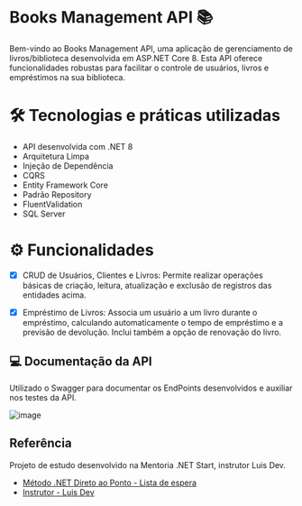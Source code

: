 # Books Management API 📚

Bem-vindo ao Books Management API, uma aplicação de gerenciamento de livros/biblioteca desenvolvida em ASP.NET Core 8.
Esta API oferece funcionalidades robustas para facilitar o controle de usuários, livros e empréstimos na sua biblioteca.

# 🛠 Tecnologias e práticas utilizadas

- API desenvolvida com .NET 8
- Arquitetura Limpa
- Injeção de Dependência
- CQRS
- Entity Framework Core
- Padrão Repository
- FluentValidation
- SQL Server

# ⚙ Funcionalidades
- [X] CRUD de Usuários, Clientes e Livros:
Permite realizar operações básicas de criação, leitura, atualização e exclusão de registros das entidades acima.

- [X] Empréstimo de Livros:
Associa um usuário a um livro durante o empréstimo, calculando automaticamente o tempo de empréstimo e a previsão de devolução. Inclui também a opção de renovação do livro.

## 💻 Documentação da API

Utilizado o Swagger para documentar os EndPoints desenvolvidos e auxiliar nos testes da API.

![image](https://github.com/Mend1s/BookManagement.API/assets/61983373/356a8b3b-8217-492d-90fe-afc7d265c3dc)

## Referência

Projeto de estudo desenvolvido na Mentoria .NET Start, instrutor Luis Dev.
 - [Método .NET Direto ao Ponto - Lista de espera](https://lp.luisdev.com.br/lista-de-espera-metodo-net-direto-ao-ponto)
 - [Instrutor - Luis Dev](https://www.luisdev.com.br/)
